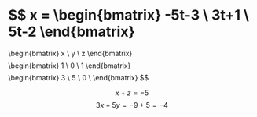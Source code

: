 $$
x = \begin{bmatrix}
-5t-3 \\
3t+1 \\
5t-2
\end{bmatrix}
=
\begin{bmatrix}
x \\
y \\
z
\end{bmatrix}
$$
$$
\begin{bmatrix}
1 \\
0 \\
1
\end{bmatrix}
$$
$$
\begin{bmatrix}
3 \\
5 \\
0 \\
\end{bmatrix}
$$

$$
x+z=-5
$$
$$
3x+5y=-9+5=-4
$$
